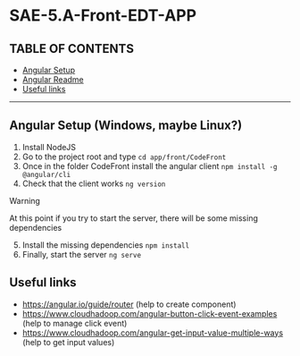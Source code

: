 
# SAE-5.A-Front-EDT-APP

##  TABLE OF CONTENTS
 - [Angular Setup](#Angular-Setup-(Windows,-maybe-Linux?))
 - [Angular Readme](CodeFront/README.md)
 - [Useful links](#useful-links)
---

## Angular Setup (Windows, maybe Linux?)
1. Install NodeJS
2. Go to the project root and type `cd app/front/CodeFront`
3. Once in the folder CodeFront install the angular client `npm install -g @angular/cli`
4. Check that the client works `ng version`

> [!WARNING] 
> At this point if you try to start the server, there will be some missing dependencies

5. Install the missing dependencies `npm install`
6. Finally, start the server `ng serve`


## Useful links
 - https://angular.io/guide/router (help to create component)
 - https://www.cloudhadoop.com/angular-button-click-event-examples (help to manage click event)
 - https://www.cloudhadoop.com/angular-get-input-value-multiple-ways (help to get input values)
